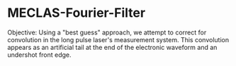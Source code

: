 # MECLAS-Fourier-Filter
Objective: Using a "best guess" approach, we attempt to correct for convolution in the long pulse 
laser's measurement system. This convolution appears as an artificial tail at the end of the
electronic waveform and an undershot front edge.
